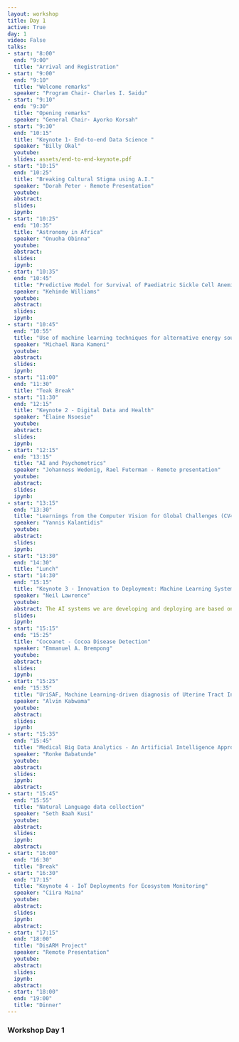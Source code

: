 ```yaml
---
layout: workshop
title: Day 1
active: True
day: 1
video: False
talks:
- start: "8:00"
  end: "9:00"
  title: "Arrival and Registration"
- start: "9:00"
  end: "9:10"
  title: "Welcome remarks"
  speaker: "Program Chair- Charles I. Saidu"
- start: "9:10"
  end: "9:30"
  title: "Opening remarks"
  speaker: "General Chair- Ayorko Korsah"
- start: "9:30"
  end: "10:15"
  title: "Keynote 1- End-to-end Data Science "
  speaker: "Billy Okal"
  youtube:
  slides: assets/end-to-end-keynote.pdf
- start: "10:15"
  end: "10:25"
  title: "Breaking Cultural Stigma using A.I."
  speaker: "Dorah Peter - Remote Presentation"
  youtube:
  abstract:
  slides:
  ipynb:
- start: "10:25"
  end: "10:35"
  title: "Astronomy in Africa"
  speaker: "Onuoha Obinna"
  youtube:
  abstract:
  slides:
  ipynb:
- start: "10:35"
  end: "10:45"
  title: "Predictive Model for Survival of Paediatric Sickle Cell Anemia Patients using Data Mining Technique"
  speaker: "Kehinde Williams"
  youtube:
  abstract:
  slides:
  ipynb:
- start: "10:45"
  end: "10:55"
  title: "Use of machine learning techniques for alternative energy sources"
  speaker: "Michael Nana Kameni"
  youtube:
  abstract:
  slides:
  ipynb:
- start: "11:00"
  end: "11:30"
  title: "Teak Break"
- start: "11:30"
  end: "12:15"
  title: "Keynote 2 - Digital Data and Health"
  speaker: "Elaine Nsoesie"
  youtube:
  abstract:
  slides:
  ipynb:
- start: "12:15"
  end: "13:15"
  title: "AI and Psychometrics"
  speaker: "Johanness Wedenig, Rael Futerman - Remote presentation"
  youtube:
  abstract:
  slides:
  ipynb:
- start: "13:15"
  end: "13:30"
  title: "Learnings from the Computer Vision for Global Challenges (CV4GC) initiative"
  speaker: "Yannis Kalantidis"
  youtube:
  abstract:
  slides:
  ipynb:
- start: "13:30"
  end: "14:30"
  title: "Lunch"
- start: "14:30"
  end: "15:15"
  title: "Keynote 3 - Innovation to Deployment: Machine Learning System Design"
  speaker: "Neil Lawrence"
  youtube:
  abstract: The AI systems we are developing and deploying are based on interconnected machine learning components. There is a need for  AI-assisted design and monitoring of these systems to ensure they perform robustly, safely and accurately in their deployed environment. We address the entire pipeline of AI system development, from data acquisition to decision making. Data Oriented Architectures are an ecosystem that includes system monitoring for performance, interpretability and fairness.
  slides:
  ipynb:
- start: "15:15"
  end: "15:25"
  title: "Cocoanet - Cocoa Disease Detection"
  speaker: "Emmanuel A. Brempong"
  youtube:
  abstract:
  slides:
  ipynb:
- start: "15:25"
  end: "15:35"
  title: "UriSAF, Machine Learning-driven diagnosis of Uterine Tract Infections "
  speaker: "Alvin Kabwama"
  youtube:
  abstract:
  slides:
  ipynb:
- start: "15:35"
  end: "15:45"
  title: "Medical Big Data Analytics - An Artificial Intelligence Approach"
  speaker: "Ronke Babatunde"
  youtube:
  abstract:
  slides:
  ipynb:
  abstract:
- start: "15:45"
  end: "15:55"
  title: "Natural Language data collection"
  speaker: "Seth Baah Kusi"
  youtube:
  abstract:
  slides:
  ipynb:
  abstract:
- start: "16:00"
  end: "16:30"
  title: "Break"
- start: "16:30"
  end: "17:15"
  title: "Keynote 4 - IoT Deployments for Ecosystem Monitoring"
  speaker: "Ciira Maina"
  youtube:
  abstract:
  slides:
  ipynb:
  abstract:
- start: "17:15"
  end: "18:00"
  title: "DisARM Project"
  speaker: "Remote Presentation"
  youtube:
  abstract:
  slides:
  ipynb:
  abstract:
- start: "18:00"
  end: "19:00"
  title: "Dinner"
---
```


<h3> <b>Workshop Day 1 </b></h3>
